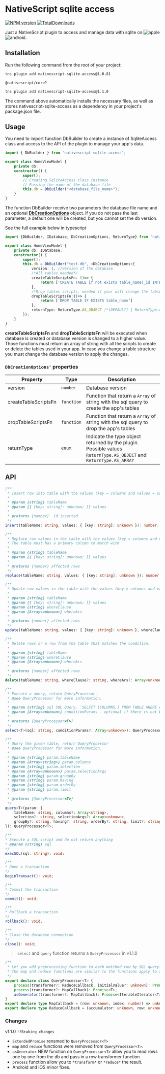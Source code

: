 # NativeScript sqlite access

[![NPM version][npm-image]][npm-url]
[![TotalDownloads][total-downloads-image]][npm-url]

[npm-image]:http://img.shields.io/npm/v/nativescript-sqlite-access.svg
[npm-url]:https://npmjs.org/package/nativescript-sqlite-access
[total-downloads-image]:http://img.shields.io/npm/dt/nativescript-sqlite-access.svg?label=total%20downloads

Just a NativeScript plugin to access and manage data with sqlite on ![apple](https://cdn3.iconfinder.com/data/icons/picons-social/57/16-apple-32.png) ![android](https://cdn4.iconfinder.com/data/icons/logos-3/228/android-32.png). 

## Installation

Run the following command from the root of your project:

```bash
tns plugin add nativescript-sqlite-access@1.0.81
```
`@nativescript/core?`

```bash
tns plugin add nativescript-sqlite-access@1.1.0
```
The command above automatically installs the necessary files, as well as stores nativescript-sqlite-access as a dependency in your project's package.json file.

## Usage 

You need to import function DbBuilder to create a instance of SqliteAccess class and access to the API of the plugin to manage your app's data.
	
```typescript
import { DbBuilder } from 'nativescript-sqlite-access';

export class HomeViewModel {
    private db;
    constructor() {
        super();
        // Creating SqliteAccess class instance
        // Passing the name of the database file
        this.db = DbBuilder("<database_file_name>");
    }
}
```

The function DbBuilder receive two parameters the database file name and an optional [**DbCreationOptions**](src/sqlite-access-common.ts#DbCreationOptions) object. If you do not pass the last parameter, a default one will be created, but you cannot set the db version.

See the full example below in typescript

```typescript
import {DbBuilder, IDatabase, DbCreationOptions, ReturnType} from 'nativescript-sqlite-access';

export class HomeViewModel {
    private db: IDatabase;
    constructor() {
        super();
        this.db = DbBuilder("test.db", <DbCreationOptions>{
            version: 1, //Version of the database
            /*All tables needed*/
            createTableScriptsFn: ()=> {
                return ['CREATE TABLE if not exists table_name(_id INTEGER PRIMARY KEY AUTOINCREMENT, column TEXT)'];
            },
            /*Drop tables scripts, needed if your will change the tables structure*/
            dropTableScriptsFn:()=> { 
                return ['DROP TABLE IF EXISTS table_name']
            },
            returnType: ReturnType.AS_OBJECT /*(DEFAULT) | ReturnType.AS_ARRAY*/
        });
    }
}
```

**createTableScriptsFn** and **dropTableScriptsFn** will be executed when database is created or database version is changed to a higher value. Those functions must return an array of string with all the scripts to create or delete the tables used in your app. In case you change a table structure you must change the database version to apply the changes.

### `DbCreationOptions'` properties

| Property | Type | Description |
| --- | --- | --- |
|version|`number`| Database version |
|createTableScriptsFn|`function`| Function that return a `Array` of string with the sql query to create the app's tables |
|dropTableScriptsFn|`function`| Function that return a `Array` of string with the sql query to drop the app's tables |
|returnType|`enum`| Indicate the type object returned by the plugin. Possible values `ReturnType.AS_OBJECT` and `ReturnType.AS_ARRAY` |

## API
```typescript
/**
 * Insert row into table with the values (key = columns and values = columns value)
 *
 * @param {string} tableName
 * @param {{ [key: string]: unknown; }} values
 *
 * @returns {number}  id inserted
 */
insert(tableName: string, values: { [key: string]: unknown }): number;
```
```typescript
/**
 * Replace row values in the table with the values (key = columns and values = columns value).
 * The table must has a primary column to match with
 *
 * @param {string} tableName
 * @param {{ [key: string]: unknown; }} values
 *
 * @returns {number} affected rows
 */
replace(tableName: string, values: { [key: string]: unknown }): number;
```
```typescript
/**
 * Update row values in the table with the values (key = columns and values = columns value) to the matched row.
 *
 * @param {string} tableName
 * @param {{ [key: string]: unknown; }} values
 * @param {string} whereClause
 * @param {Array<unknown>} whereArs
 *
 * @returns {number} affected rows
 */
update(tableName: string, values: { [key: string]: unknown }, whereClause: string, whereArs: Array<unknown>): number;
```
```typescript
/**
 * Delete rows or a row from the table that matches the condition.
 *
 * @param {string} tableName
 * @param {string} whereClause
 * @param {Array<unknown>} whereArs
 *
 * @returns {number} affected rows
 */
delete(tableName: string, whereClause?: string, whereArs?: Array<unknown>): number;
```
```typescript
/**
 * Execute a query, return QueryProcessor.
 * @see QueryProcessor for more information.
 *
 * @param {string} sql SQL Query. `SELECT [COLUMNS,] FROM TABLE WHERE column1=? and column2=?`. WHERE clause can be omitted
 * @param {Array<unknown>} conditionParams - optional if there is not WHERE clause in the sql param
 *
 * @returns {QueryProcessor<T>}
 */
select<T>(sql: string, conditionParams?: Array<unknown>): QueryProcessor<T>;
```
```typescript
/**
 * Query the given table, return QueryProcessor
 * @see QueryProcessor for more information.
 *
 * @param {string} param.tableName
 * @param {Array<string>} param.columns
 * @param {string} param.selection
 * @param {Array<unknown>} param.selectionArgs
 * @param {string} param.groupBy
 * @param {string} param.having
 * @param {string} param.orderBy
 * @param {string} param.limit
 *
 * @returns {QueryProcessor<T>}
 */
query<T>(param: {
	tableName: string, columns?: Array<string>,
	selection?: string, selectionArgs?: Array<unknown>,
	groupBy?: string, having?: string, orderBy?: string, limit?: string
}): QueryProcessor<T>;
```
```typescript
/**
* Execute a SQL script and do not return anything
* @param {string} sql
*/
execSQL(sql: string): void;
```
```typescript
/**
* Open a transaction
*/
beginTransact(): void;
```
```typescript
/**
* Commit the transaction
*/
commit(): void;
```
```typescript
/**
* Rollback a transaction
*/
rollback(): void;
```
```typescript
/**
* Close the database connection
*/
close(): void;
```

> `select` and `query` function returns a `QueryProcessor` in  v1.1.0
```typescript
/**
 * Let you add preprocessing function to each matched row by SQL query.
 * The map and reduce functions are similar to the functions apply to an Array,
 */
export declare class QueryProcessor<T> {
    process(transformer?: ReduceCallback, initialValue?: unknown): Promise<T>;
    process(transformer?: MapCallback): Promise<T>;
    asGenerator(transformer?: MapCallback): Promise<IterableIterator<T>>;
}
export declare type MapCallback = (row: unknown, index: number) => unknown;
export declare type ReduceCallback = (accumulator: unknown, row: unknown, index: number) => unknown;
```

### Changes

v1.1.0 `!!Braking changes`
- `ExtendedPromise` renamed to `QueryProcessor<T>`
- `map` and `reduce` functions were removed from `QueryProcessor<T>`.
- `asGenerator` NEW function on `QueryProcessor<T>` allow you to read rows one by one from the db and pass in a row transformer function
- `process` function allow you to `*transform*` or `*reduce*` the result.
- Android and iOS minor fixes.
